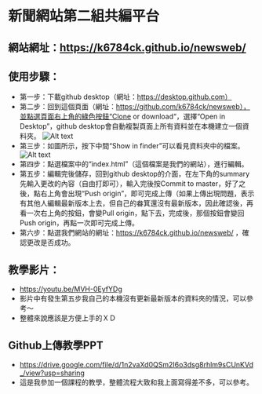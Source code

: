 # 新聞網站第二組共編平台
## 網站網址：https://k6784ck.github.io/newsweb/
## 使用步驟：
* 第一步：下載github desktop（網址：https://desktop.github.com）
* 第二步：回到這個頁面（網址：https://github.com/k6784ck/newsweb），並點選頁面右上角的綠色按鈕“Clone or download“，選擇“Open in Desktop”，github desktop會自動複製頁面上所有資料並在本機建立一個資料夾。
![Alt text](https://i.imgur.com/bbXL3hF.png)
* 第三步：如圖所示，按下中間“Show in finder”可以看見資料夾中的檔案。
![Alt text](https://i.imgur.com/iuhUdAx.png)
* 第四步：點選檔案中的“index.html”（這個檔案是我們的網站），進行編輯。
* 第五步：編輯完後儲存，回到github desktop的介面，在左下角的summary先輸入更改的內容（自由打即可），輸入完後按Commit to master，好了之後，點右上角會出現“Push origin”，即可完成上傳（如果上傳出現問題，表示有其他人編輯最新版本上去，但自己的畚箕還沒有最新版本，因此確認後，再看一次右上角的按鈕，會變Pull origin，點下去，完成後，那個按鈕會變回Push origin，再點一次即可完成上傳。
* 第六步：點選我們網站的網址：https://k6784ck.github.io/newsweb/ ，確認更改是否成功。

## 教學影片：
* https://youtu.be/MVH-0EyfYDg
* 影片中有發生第五步我自己的本機沒有更新最新版本的資料夾的情況，可以參考～
* 整體來說應該是方便上手的ＸＤ

## Github上傳教學PPT
* https://drive.google.com/file/d/1n2vaXd0QSm2I6o3dsg8rhlm9sCUnKVd_/view?usp=sharing
* 這是我參加一個課程的教學，整體流程大致和我上面寫得差不多，可以參考。
